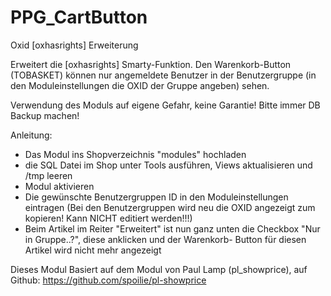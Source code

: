 # PPG_CartButton
Oxid [oxhasrights] Erweiterung

Erweitert die [oxhasrights] Smarty-Funktion. Den Warenkorb-Button (TOBASKET) können nur angemeldete Benutzer in der
Benutzergruppe (in den Moduleinstellungen die OXID der Gruppe angeben) sehen.

Verwendung des Moduls auf eigene Gefahr, keine Garantie! 
Bitte immer DB Backup machen!

Anleitung:

- Das Modul ins Shopverzeichnis "modules" hochladen
- die SQL Datei im Shop unter Tools ausführen, Views aktualisieren und /tmp leeren
- Modul aktivieren
- Die gewünschte Benutzergruppen ID in den Moduleinstellungen eintragen
  (Bei den Benutzergruppen wird neu die OXID angezeigt zum kopieren! Kann NICHT editiert werden!!!)
- Beim Artikel im Reiter "Erweitert" ist nun ganz unten die Checkbox "Nur in Gruppe..?", diese anklicken und der Warenkorb-
  Button für diesen Artikel wird nicht mehr angezeigt

Dieses Modul Basiert auf dem Modul von Paul Lamp (pl_showprice), auf Github: https://github.com/spoilie/pl-showprice
